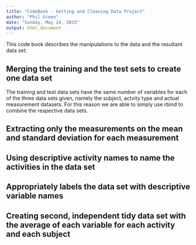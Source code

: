 ```yaml
---
title: "CodeBook - Getting and Cleaning Data Project"
author: "Phil Green"
date: "Sunday, May 24, 2015"
output: html_document
---
```


This code book describes the manipulations to the data and the resultant data set.

## Merging the training and the test sets to create one data set

The training and test data sets have the same number of variables for each of the three data sets given, namely the subject, actvity type and actual measurement datasets. For this reason we are able to simply use rbind to combine the respective data sets.
 
## Extracting only the measurements on the mean and standard deviation for each measurement

## Using descriptive activity names to name the activities in the data set

## Appropriately labels the data set with descriptive variable names

## Creating second, independent tidy data set with the average of each variable for each activity and each subject
